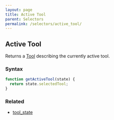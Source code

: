 ```yaml
---
layout: page
title: Active Tool
parent: Selectors
permalink: /selectors/active_tool/
---
```


## Active Tool

Returns a [Tool](../External/tools.json) describing the currently active tool.

### Syntax

```js
function getActiveTool(state) {
  return state.selectedTool;
}
```

### Related

- [tool_state](./tool_state.md)
